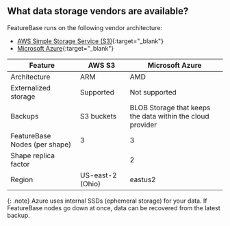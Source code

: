 ## What data storage vendors are available?

FeatureBase runs on the following vendor architecture:

* [AWS Simple Storage Service (S3)](https://aws.amazon.com/s3/){:target="_blank"}
* [Microsoft Azure](https://azure.microsoft.com/en-us/explore/global-infrastructure/availability-zones/){:target="_blank"}

| Feature | AWS S3 | Microsoft Azure |
|---|---|---|
| Architecture | ARM | AMD |
| Externalized storage | Supported | Not supported |
| Backups | S3 buckets | BLOB Storage that keeps the data within the cloud provider |
| FeatureBase Nodes (per shape) | 3 | 3 |
| Shape replica factor |   | 2 |
| Region | US-east-2 (Ohio) | eastus2 |

{: .note}
Azure uses internal SSDs (ephemeral storage) for your data. If FeatureBase nodes go down at once, data can be recovered from the latest backup.
